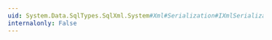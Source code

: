 ```yaml
---
uid: System.Data.SqlTypes.SqlXml.System#Xml#Serialization#IXmlSerializable#GetSchema
internalonly: False
---
```

